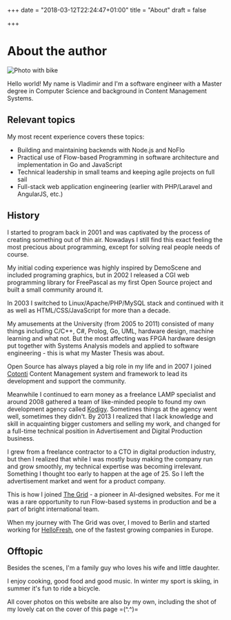 +++
date = "2018-03-12T22:24:47+01:00"
title = "About"
draft = false

+++

# About the author

![Photo with bike](/img/photo_with_bike.jpg)

Hello world! My name is Vladimir and I'm a software engineer with a Master degree in Computer Science and background in Content Management Systems.

## Relevant topics

My most recent experience covers these topics:

 - Building and maintaining backends with Node.js and NoFlo
 - Practical use of Flow-based Programming in software architecture and implementation in Go and JavaScript
 - Technical leadership in small teams and keeping agile projects on full sail
 - Full-stack web application engineering (earlier with PHP/Laravel and AngularJS, etc.)

## History

I started to program back in 2001 and was captivated by the process of creating something out of thin air. Nowadays I still find this exact feeling the most precious about programming, except for solving real people needs of course.

My initial coding experience was highly inspired by DemoScene and included programing graphics, but in 2002 I released a CGI web programming library for FreePascal as my first Open Source project and built a small community around it.

In 2003 I switched to Linux/Apache/PHP/MySQL stack and continued with it as well as HTML/CSS/JavaScript for more than a decade.

My amusements at the University (from 2005 to 2011) consisted of many things including C/C++, C#, Prolog, Go, UML, hardware design, machine learning and what not. But the most affecting was FPGA hardware design put together with Systems Analysis models and applied to software engineering - this is what my Master Thesis was about.

Open Source has always played a big role in my life and in 2007 I joined [Cotonti](https://www.cotonti.com/) Content Management system and framework to lead its development and support the community.

Meanwhile I continued to earn money as a freelance LAMP specialist and around 2008 gathered a team of like-minded people to found my own development agency called [Kodigy](http://kodigy.com/). Sometimes things at the agency went well, sometimes they didn't. By 2013 I realized that I lack knowledge and skill in acquainting bigger customers and selling my work, and changed for a full-time technical position in Advertisement and Digital Production business.

I grew from a freelance contractor to a CTO in digital production industry, but then I realized that while I was mostly busy making the company run and grow smoothly, my technical expertise was becoming irrelevant. Something I thought too early to happen at the age of 25. So I left the advertisement market and went for a product company.

This is how I joined [The Grid](https://thegrid.io) - a pioneer in AI-designed websites. For me it was a rare opportunity to run Flow-based systems in production and be a part of bright international team.

When my journey with The Grid was over, I moved to Berlin and started working for [HelloFresh](https://www.hellofresh.com/), one of the fastest growing companies in Europe.

## Offtopic

Besides the scenes, I'm a family guy who loves his wife and little daughter.

I enjoy cooking, good food and good music. In winter my sport is skiing, in summer it's fun to ride a bicycle.

All cover photos on this website are also by my own, including the shot of my lovely cat on the cover of this page =(^.^)=
